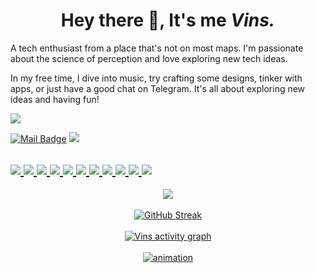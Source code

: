 <h1 align="center">Hey there &#x1F44B;, It's me <i>Vins.</i></h1>
A tech enthusiast from a place that's not on most maps. I'm passionate about the science of perception and love exploring new tech ideas.

In my free time, I dive into music, try crafting some designs, tinker with apps, or just have a good chat on Telegram. It's all about exploring new ideas and having fun!

<img src="https://visitcountpro.netlify.app/api?id=ArvinPWD&label=Profile%20Views&icon=6&color=0&pretty=true">

<a href="mailto:contact@burhanverse.eu.org"><img src="https://ziadoua.github.io/m3-Markdown-Badges/badges/Mail/mail3.svg" alt="Mail Badge"></a> <a href="https://burhanverse.t.me"><img src="https://ziadoua.github.io/m3-Markdown-Badges/badges/Telegram/telegram2.svg"></a> <a href="https://akuamods.t.me">

<img src="https://ziadoua.github.io/m3-Markdown-Badges/badges/Linux/linux3.svg"> <img src="https://ziadoua.github.io/m3-Markdown-Badges/badges/Android/android3.svg"> <img src="https://ziadoua.github.io/m3-Markdown-Badges/badges/Fedora/fedora2.svg"> <img src="https://ziadoua.github.io/m3-Markdown-Badges/badges/Windows11/windows112.svg"> <img src="https://ziadoua.github.io/m3-Markdown-Badges/badges/Webstorm/webstorm2.svg"> <img src="https://ziadoua.github.io/m3-Markdown-Badges/badges/Git/git2.svg"> <img src="https://ziadoua.github.io/m3-Markdown-Badges/badges/VisualStudioCode/visualstudiocode3.svg"> <img src="https://ziadoua.github.io/m3-Markdown-Badges/badges/Figma/figma2.svg"> <img src="https://ziadoua.github.io/m3-Markdown-Badges/badges/Firefox/firefox3.svg"> <img src="https://ziadoua.github.io/m3-Markdown-Badges/badges/NodeJS/nodejs3.svg"> <img src="https://ziadoua.github.io/m3-Markdown-Badges/badges/Notion/notion2.svg">
<br/>
----
<div align="center">
  <img src="https://lastfm-cyan.vercel.app/api?user=AquaListens&count=2&width=525&bg_color=1e1e2e">
  <br/><br/>
  <img src="https://streak-stats-azure.vercel.app/?user=ArvinPWD&theme=catppuccin-mocha&hide_border=true&border_radius=10&short_numbers=true&date_format=M%20j%5B%2C%20Y%5D&card_width=525&stroke=17EBCC&fire=C691EB" alt="GitHub Streak" />
  <br/><br/>
  <img src="https://github-readme-activity-graph.vercel.app/graph?username=ArvinPWD&bg_color=1e1e2e&color=b4befe&line=94e2d5&point=cba6f7&area=true&hide_border=true&radius=16" alt="Vins activity graph" />
  <br/><br/>
  <img src="https://raw.githubusercontent.com/ArvinPWD/assets/main/sanke.svg" alt="animation" />
</div>
